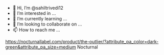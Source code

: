 - 👋 Hi, I’m @sahiltrivedi12
- 👀 I’m interested in ...
- 🌱 I’m currently learning ...
- 💞️ I’m looking to collaborate on ...
- 📫 How to reach me ...

<!---
sahiltrivedi12/sahiltrivedi12 is a ✨ special ✨ repository because its `README.md` (this file) appears on your GitHub profile.
You can click the Preview link to take a look at your changes.
--->
https://nocturnallabel.com/product/the-outlier/?attribute_pa_color=dark-green&attribute_pa_size=medium
Nocturnal
